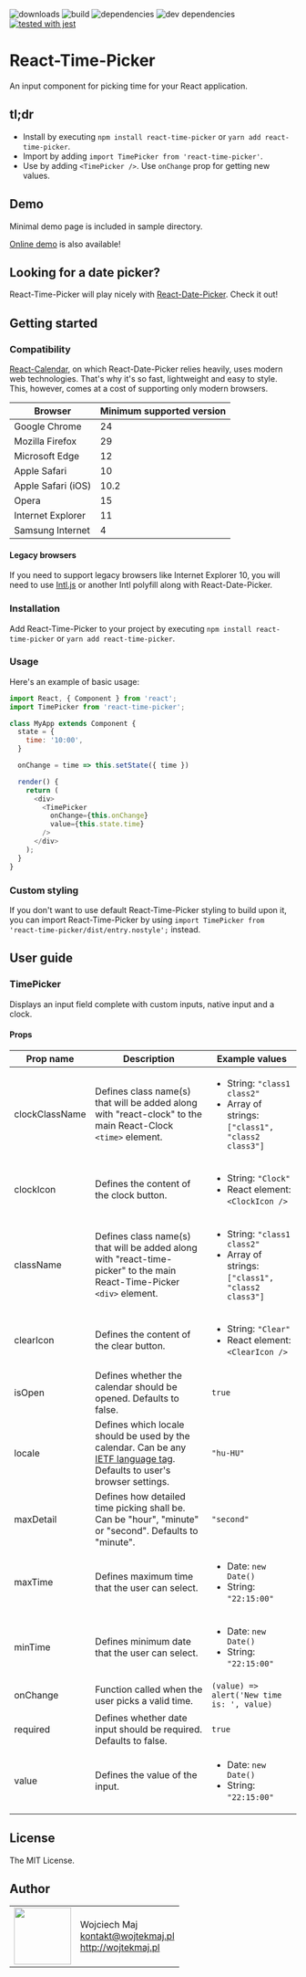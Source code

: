 ![downloads](https://img.shields.io/npm/dt/react-time-picker.svg) ![build](https://img.shields.io/travis/wojtekmaj/react-time-picker.svg) ![dependencies](https://img.shields.io/david/wojtekmaj/react-time-picker.svg
) ![dev dependencies](https://img.shields.io/david/dev/wojtekmaj/react-time-picker.svg
) [![tested with jest](https://img.shields.io/badge/tested_with-jest-99424f.svg)](https://github.com/facebook/jest)

# React-Time-Picker
An input component for picking time for your React application.

## tl;dr
* Install by executing `npm install react-time-picker` or `yarn add react-time-picker`.
* Import by adding `import TimePicker from 'react-time-picker'`.
* Use by adding `<TimePicker />`. Use `onChange` prop for getting new values.

## Demo

Minimal demo page is included in sample directory.

[Online demo](http://projekty.wojtekmaj.pl/react-time-picker/) is also available!

## Looking for a date picker?

React-Time-Picker will play nicely with [React-Date-Picker](https://github.com/wojtekmaj/react-date-picker). Check it out!

## Getting started

### Compatibility

[React-Calendar](https://github.com/wojtekmaj/react-calendar), on which React-Date-Picker relies heavily, uses modern web technologies. That's why it's so fast, lightweight and easy to style. This, however, comes at a cost of supporting only modern browsers.

|Browser|Minimum supported version|
|----|----|
|Google Chrome|24|
|Mozilla Firefox|29|
|Microsoft Edge|12|
|Apple Safari|10|
|Apple Safari (iOS)|10.2|
|Opera|15|
|Internet Explorer|11|
|Samsung Internet|4|

#### Legacy browsers

If you need to support legacy browsers like Internet Explorer 10, you will need to use [Intl.js](https://github.com/andyearnshaw/Intl.js/) or another Intl polyfill along with React-Date-Picker.

### Installation

Add React-Time-Picker to your project by executing `npm install react-time-picker` or `yarn add react-time-picker`.

### Usage

Here's an example of basic usage:

```js
import React, { Component } from 'react';
import TimePicker from 'react-time-picker';

class MyApp extends Component {
  state = {
    time: '10:00',
  }

  onChange = time => this.setState({ time })

  render() {
    return (
      <div>
        <TimePicker
          onChange={this.onChange}
          value={this.state.time}
        />
      </div>
    );
  }
}
```

### Custom styling

If you don't want to use default React-Time-Picker styling to build upon it, you can import React-Time-Picker by using `import TimePicker from 'react-time-picker/dist/entry.nostyle';` instead.

## User guide

### TimePicker

Displays an input field complete with custom inputs, native input and a clock.

#### Props

|Prop name|Description|Example values|
|----|----|----|
|clockClassName|Defines class name(s) that will be added along with "react-clock" to the main React-Clock `<time>` element.|<ul><li>String: `"class1 class2"`</li><li>Array of strings: `["class1", "class2 class3"]`</li></ul>|
|clockIcon|Defines the content of the clock button.|<ul><li>String: `"Clock"`</li><li>React element: `<ClockIcon />`</li></ul>|
|className|Defines class name(s) that will be added along with "react-time-picker" to the main React-Time-Picker `<div>` element.|<ul><li>String: `"class1 class2"`</li><li>Array of strings: `["class1", "class2 class3"]`</li></ul>|
|clearIcon|Defines the content of the clear button.|<ul><li>String: `"Clear"`</li><li>React element: `<ClearIcon />`</li></ul>|
|isOpen|Defines whether the calendar should be opened. Defaults to false.|`true`|
|locale|Defines which locale should be used by the calendar. Can be any [IETF language tag](https://en.wikipedia.org/wiki/IETF_language_tag). Defaults to user's browser settings.|`"hu-HU"`|
|maxDetail|Defines how detailed time picking shall be. Can be "hour", "minute" or "second". Defaults to "minute".|`"second"`|
|maxTime|Defines maximum time that the user can select.|<ul><li>Date: `new Date()`</li><li>String: `"22:15:00"`</li></ul>|
|minTime|Defines minimum date that the user can select.|<ul><li>Date: `new Date()`</li><li>String: `"22:15:00"`</li></ul>|
|onChange|Function called when the user picks a valid time.|`(value) => alert('New time is: ', value)`|
|required|Defines whether date input should be required. Defaults to false.|`true`|
|value|Defines the value of the input.|<ul><li>Date: `new Date()`</li><li>String: `"22:15:00"`</li></ul>|

## License

The MIT License.

## Author

<table>
  <tr>
    <td>
      <img src="https://github.com/wojtekmaj.png?s=100" width="100">
    </td>
    <td>
      Wojciech Maj<br />
      <a href="mailto:kontakt@wojtekmaj.pl">kontakt@wojtekmaj.pl</a><br />
      <a href="http://wojtekmaj.pl">http://wojtekmaj.pl</a>
    </td>
  </tr>
</table>
